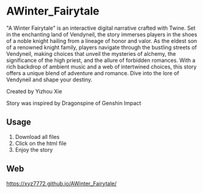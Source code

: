 # AWinter_Fairytale

"A Winter Fairytale" is an interactive digital narrative crafted with Twine. Set in the enchanting land of Vendyneil, the story immerses players in the shoes of a noble knight hailing from a lineage of honor and valor. As the eldest son of a renowned knight family, players navigate through the bustling streets of Vendyneil, making choices that unveil the mysteries of alchemy, the significance of the high priest, and the allure of forbidden romances. With a rich backdrop of ambient music and a web of intertwined choices, this story offers a unique blend of adventure and romance. Dive into the lore of Vendyneil and shape your destiny.

Created by Yizhou Xie

Story was inspired by Dragonspine of Genshin Impact

## Usage
1. Download all files
2. Click on the html file
3. Enjoy the story

## Web
https://xyz7772.github.io/AWinter_Fairytale/
